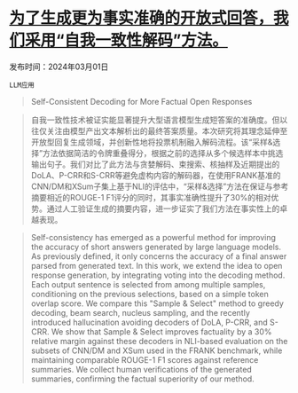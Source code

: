# [为了生成更为事实准确的开放式回答，我们采用“自我一致性解码”方法。](https://arxiv.org/abs/2403.00696)

发布时间：2024年03月01日

`LLM应用`

> Self-Consistent Decoding for More Factual Open Responses

> 自我一致性技术被证实能显著提升大型语言模型生成短答案的准确度。但以往仅关注由模型产出文本解析出的最终答案质量。本次研究将其理念延伸至开放型回复生成领域，并创新性地将投票机制融入解码流程。该“采样&选择”方法依据简洁的令牌重叠得分，根据之前的选择从多个候选样本中挑选输出句子。我们对比了此方法与贪婪解码、束搜索、核抽样及近期提出的DoLA、P-CRR和S-CRR等避免虚构内容的解码器，在使用FRANK基准的CNN/DM和XSum子集上基于NLI的评估中，“采样&选择”方法在保证与参考摘要相近的ROUGE-1 F1评分的同时，其事实准确性提升了30%的相对优势。通过人工验证生成的摘要内容，进一步证实了我们方法在事实性上的卓越表现。

> Self-consistency has emerged as a powerful method for improving the accuracy of short answers generated by large language models. As previously defined, it only concerns the accuracy of a final answer parsed from generated text. In this work, we extend the idea to open response generation, by integrating voting into the decoding method. Each output sentence is selected from among multiple samples, conditioning on the previous selections, based on a simple token overlap score. We compare this "Sample & Select" method to greedy decoding, beam search, nucleus sampling, and the recently introduced hallucination avoiding decoders of DoLA, P-CRR, and S-CRR. We show that Sample & Select improves factuality by a 30% relative margin against these decoders in NLI-based evaluation on the subsets of CNN/DM and XSum used in the FRANK benchmark, while maintaining comparable ROUGE-1 F1 scores against reference summaries. We collect human verifications of the generated summaries, confirming the factual superiority of our method.